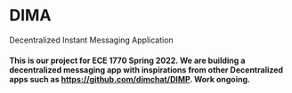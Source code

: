 # DIMA
Decentralized Instant Messaging Application
#### This is our project for ECE 1770 Spring 2022. We are building a decentralized messaging app with inspirations from other Decentralized apps such as https://github.com/dimchat/DIMP. Work ongoing.

